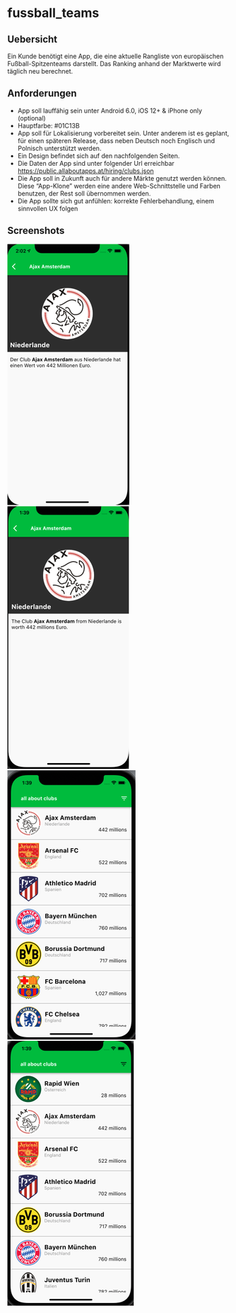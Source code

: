 # fussball_teams
## Uebersicht

Ein Kunde benötigt eine App, die eine aktuelle Rangliste von europäischen Fußball-Spitzenteams darstellt. Das Ranking anhand der Marktwerte wird täglich neu berechnet.

## Anforderungen

- App soll lauffähig sein unter Android 6.0, iOS 12+ & iPhone only (optional)
- Hauptfarbe: #01C13B
- App soll für Lokalisierung vorbereitet sein. Unter anderem ist es geplant, für einen späteren Release, dass neben Deutsch noch Englisch und Polnisch unterstützt werden.
- Ein Design befindet sich auf den nachfolgenden Seiten.
- Die Daten der App sind unter folgender Url erreichbar
https://public.allaboutapps.at/hiring/clubs.json
- Die App soll in Zukunft auch für andere Märkte genutzt werden können. Diese “App-Klone” werden eine andere Web-Schnittstelle und Farben benutzen, der Rest soll übernommen werden.
- Die App sollte sich gut anfühlen: korrekte Fehlerbehandlung, einem sinnvollen UX folgen 

## Screenshots

![Club Beschreibung (deutsch)](images/clubs_info_de.png)
![Club Beschreibung (englisch)](images/clubs_info_en.png)
![Teams nach Name sortiert](images/clubs_name.png)
![Teams nach Wert sortiert](images/clubs_value.png)
